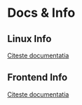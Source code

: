 # Docs & Info

## Linux Info

[Citeste documentatia](linux/README.md)

## Frontend Info

[Citeste documentatia](frontend/README.md)
